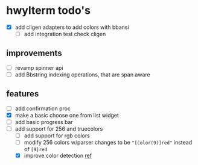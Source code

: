 # hwylterm todo's

- [x] add cligen adapters to add colors with bbansi
  - [ ] add integration test check cligen

## improvements

- [ ] revamp spinner api
- [ ] add Bbstring indexing operations, that are span aware

## features

- [ ] add confirmation proc
- [x] make a basic choose one from list widget
- [ ] add basic progress bar
- [ ] add support for 256 and truecolors
  - [ ] add support for rgb colors
  - [ ] modify 256 colors w/parser changes to be `"[color(9)]red"` instead of `[9]red`
  - [x] improve color detection [ref](https://github.com/Textualize/rich/blob/4101991898ee7a09fe1706daca24af5e1e054862/rich/console.py#L791)

<!-- generated with <3 by daylinmorgan/todo -->
